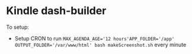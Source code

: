 # Kindle dash-builder

To setup:

* Setup CRON to run `MAX_AGENDA_AGE='12 hours'APP_FOLDER='/app' OUTPUT_FOLDER='/var/www/html' bash makeScreenshot.sh` every minute
